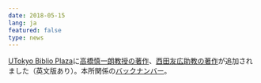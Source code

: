 ```yaml
---
date: 2018-05-15
lang: ja
featured: false
type: news
---
```

<a href="https://www.u-tokyo.ac.jp/biblioplaza/ja/index.html" target="_blank">UTokyo Biblio Plaza</a>に<a href="https://www.u-tokyo.ac.jp/biblioplaza/ja/C_00177.html" target="_blank">高橋慎一朗教授の著作</a>、<a href="https://www.u-tokyo.ac.jp/biblioplaza/ja/C_00180.html" target="_blank">西田友広助教の著作</a>が追加されました（英文版あり）。本所関係の<a href="https://www.u-tokyo.ac.jp/biblioplaza/ja/search.php?department=%E5%8F%B2%E6%96%99%E7%B7%A8%E7%BA%82%E6%89%80" target="_blank">バックナンバー</a>。
